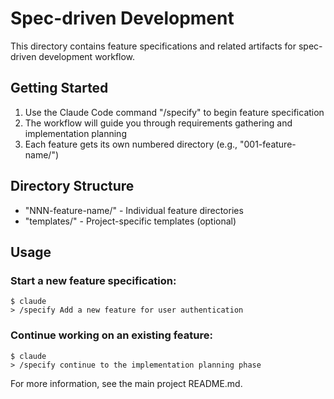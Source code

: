# Spec-driven Development

This directory contains feature specifications and related artifacts for spec-driven development workflow.

## Getting Started

1. Use the Claude Code command "/specify" to begin feature specification
2. The workflow will guide you through requirements gathering and implementation planning
3. Each feature gets its own numbered directory (e.g., "001-feature-name/")

## Directory Structure

- "NNN-feature-name/" - Individual feature directories
- "templates/" - Project-specific templates (optional)

## Usage

### Start a new feature specification:
```
$ claude
> /specify Add a new feature for user authentication
```

### Continue working on an existing feature:
```
$ claude  
> /specify continue to the implementation planning phase
```

For more information, see the main project README.md.